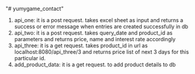"# yumygame_contact" 

1) api_one: it is a post request. takes excel sheet as input and returns a success or error message when entries are created successfully in db
2) api_two: it is a post request. takes query_date and product_id as parameters and returns price, name and interest rate accordingly
3) api_three: it is a get request. takes product_id in url as localhost:8080/api_three/3 and returns price list of next 3 days for this particular id. 
4) add_product_data: it is a get request. to add product details to db

